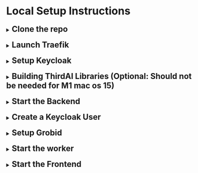 # Local Setup Instructions

<details>
  <summary><h2 style="display: inline;">Clone the repo</h2></summary>
  <br>

  Run the commands
  ```bash
  git clone https://github.com/ThirdAILabs/PRISM
  cd PRISM
  ```
</details>
<br>
<details>
  <summary><h2 style="display: inline;">Launch Traefik</h2></summary>
  <br>

  Run the commands
  1. Install Traefik using Homebrew:
  ```bash
  brew install traefik
  ```

  2. Navigate to the local_setup folder in the PRISM repository and run:
  ```bash
  cd local_setup
  bash launch_traefik.sh
  ```
  **Note: Ignore the error about non-empty provider endpoint.**
</details>
<br>
<details>
  <summary><h2 style="display: inline;">Setup Keycloak</h2></summary>
  <br>

  1. Download Keycloak version 26.0.0 from the official GitHub repository using this link: [Download Keycloak 26.0.0](https://thirdai-corp-public.s3.us-east-2.amazonaws.com/keycloak/keycloak-26.0.0.zip).
  2. Extract the downloaded `keycloak-26.0.0.zip` file to a directory of your choice.
  3. After extraction, you should have a directory named `keycloak-26.0.0`.
  4. Open a terminal and navigate to the `keycloak-26.0.0` directory:

  ```bash
  cd keycloak-26.0.0/
  ```

  5. Start the Keycloak server in development mode with the following command:

  ```bash
  bin/kc.sh start-dev --http-port=8180 --debug --bootstrap-admin-username temp_admin --bootstrap-admin-password password --hostname-strict false --proxy-headers forwarded --http-relative-path /keycloak
  ```

  6. To view the admin dashboard go to `localhost:8180` in your browser and login with the credentials `temp_admin` and `password`.

  7. Integrate Custom Theme in Login UI
    1. Copy the custom-theme folder from keycloak-assets.
    2. Navigate to the themes folder inside your keycloak-26.0.0 directory.
    3. Paste the directory (named custom-theme) into the themes folder.

</details>
<br>
<details>
  <summary><h2 style="display: inline;">Building ThirdAI Libraries (Optional: Should not be needed for M1 mac os 15)</h2></summary>
  <br>

  The following is for building the thirdai libraries needed for the neural db and flash bindings. This is an optional step, the repo has libraries built for `m1 mac os 15` already in it.

  1. Clone Universe:
  ```bash
  git clone https://github.com/ThirdAILabs/Universe --recursive
  ```

  2. Navigate into universe:
  ```bash
  cd Universe
  ```

  3. Build the library:

    Note: you can just use `bin/build.py` without the license options if running locally, however this library will not have licensing so be very careful distributing these libraries.

  ```
  bin/build.py -f THIRDAI_BUILD_LICENSE THIRDAI_CHECK_LICENSE
  ```

  4. Copy the libraries below to `PRISM/prism/search/lib/linux_x64` if building on linux or `PRISM/prism/search/lib/macos_arm64` if running on M1 mac (or other mac os as well but this is not tested yet). After this you should have a 4 `.a` libraries in the directory. See the current `search/lib/macos_arm64` as an example of what it should look like.

    Note: if you build Universe without the licensing flags you will not have the `libcryptopp.a` library. You can skip this. In `PRISM/prism/search/search.go` on lines 3 & 4 you may have to delete the part that says `-lssl -lcrypto` on linux and `-L/opt/homebrew/Cellar/openssl@3/3.4.0/lib/ -lssl -lcrypto` for macos.

    - `Universe/build/libthirdai.a`
    - `Universe/build/deps/rocksdb/librocksdb.a`
    - `Universe/build/deps/utf8proc/libutf8proc.a`
    - `Universe/build/deps/cryptopp-cmake/cryptopp/libcryptopp.a`
</details>
<br>
<details>
  <summary><h2 style="display: inline;">Start the Backend</h2></summary>
  <br>

  Note: For macos the wheels assume that you have libomp installed in `/opt/homebrew/opt/libomp/lib/`, which should be the default if you install with homebrew. You will also need to have openssl3 installed at `/opt/homebrew/Cellar/openssl@3/3.4.0/lib/`. This should also be the default if you install with homebrew.

  Prism needs a database for working, create one if not already done.

  1. Connect with psql client
  ```bash
  psql -U <username> -d postgres
  ```
  2. Create database
  ```sql
  create database prism;
  ```
  3. Make a copy of `cmd/backend/.env.example`.
  ```bash
  cp prism/cmd/backend/.env.example prism/cmd/backend/.env
  ```
  4. Fill in the `.env` file

      a. If using the keycloak setup described above, configure the keycloak args in the config file based on your hosting environment:
  
  <details style="margin-left: 50px;">
    <summary>For local setup</summary>
    
```bash
KEYCLOAK_SERVER_URL="http://localhost/keycloak"
KEYCLOAK_ADMIN_USERNAME="temp_admin"
KEYCLOAK_ADMIN_PASSWORD="password"
KEYCLOAK_PUBLIC_HOSTNAME="http://localhost"
KEYCLOAK_PRIVATE_HOSTNAME="http://localhost"
```
  </details>
  <details style="margin-left: 50px;">
    <summary>For hosted setup (replace example.com with your domain or IP):</summary>
    
```bash
KEYCLOAK_SERVER_URL="http://example.com/keycloak"
KEYCLOAK_ADMIN_USERNAME="temp_admin"
KEYCLOAK_ADMIN_PASSWORD="password"
KEYCLOAK_PUBLIC_HOSTNAME="http://example.com"
KEYCLOAK_PRIVATE_HOSTNAME="http://example.com"
```
      
  </details>
  <br>
  <div style="margin-left: 40px;">
    b. <strong>Rest of the config</strong>
    
```bash
DB_URI="postgresql://<username>:<password>@<host | localhost>:<port | 5432>/prism"
SEARCHABLE_ENTITIES_DATA="<path to PRISM/data/searchable_entities.json>"
NDB_LICENSE="Bolt license key"
```
  </div>

5. For Entity search to work, we need to set the openai key as env variable before starting the backend.

```bash
export OPENAI_API_KEY=YOUR_OPENAI_KEY
```

5. Start the backend:

```bash
go run cmd/backend/main.go --env "./cmd/backend/.env"
```
</details>
<br>

<details>
  <summary><h2 style="display: inline;">Create a Keycloak User</h2></summary>
  <br>

  1. Go to `localhost:8180/keycloak` and log in with the Keycloak admin credentials from step 6 of Keycloak setup.
  2. In the top left, select `prism-user` from the dropdown to change the realm.
  3. Click `Users` on the left-hand menu.
  4. Click `Add user`, fill in the username, email, First Name, Last Name fields, and click `Create` at the bottom.
  5. Go to the `Credentials` tab, click `Set password`, enter a password, and save it.
  6. In the `Details` tab, remove the `Update Password` requirement under `Required User Actions`.
  7. The username and password can now be used to log in as a user with Keycloak.

  <div style="margin-left: 20px;">

  ### **Adding an Admin User in the `prism-admin` Realm**

  Follow the same steps as above, but select the `prism-admin` realm instead of `prism-user`. Create an admin user with credentials that will be used in the Bash script.

  ## Running the License Automation Script

  1. Navigate to the directory where the script is stored:
  ```bash
  cd PRISM/local_setup
  ```

  2. Ensure you have `jq` installed:
  ```bash
  sudo apt install jq  # Ubuntu/Debian
  brew install jq      # macOS
  ```

  3. Run the script:
  ```bash
  ./create_license.sh
  ```

  The script will:

  - Fetch an admin access token from `prism-admin` realm and create a license.
  - Fetch a user access token from `prism-user` realm and activate the license for that user.
  - Print the activation response to confirm success.
  </div>
  
  </details>
<br>

<details>
<summary><h2 style="display: inline;">Setup Grobid</h2></summary>
  <br>

  Grobid can be set up on Blade server and can be accessed by forwarding the port.
  
  Run the command ```docker run --rm --init --ulimit core=0 -p 8070:8070 grobid/grobid:0.8.0```. This will start Grobid on port ```8070```.
</details>
<br>

<details>
  <summary><h2 style="display: inline;">Start the worker</h2></summary>
  <br>

  1. Make a copy of `cmd/worker/.env.example` and fill in the fields.
  ```bash
  cp cmd/worker/.env.example cmd/worker/.env
  ```

  2. update the worker config `cmd/worker/.env`:
  ```bash
# Uri for prism postgres db
DB_URI="postgresql://<username>:<password>@<host | localhost>:<port | 5432>/prism"

# License for NDB
NDB_LICENSE="bolt license key"

# Work dir for worker, will store ndbs and caches etc.
WORK_DIR="any empty directory"

# Path to load data to construct ndbs for author flaggers(update the following path from prism/data)
UNIVERSITY_DATA="<path to PRISM/data/university_webpages.json>"
DOC_DATA="<path to PRISM/data/doc_and_press_releases.json>"
AUX_DATA="<path to PRISM/data/auxiliary_webpages.json>"

# Endpoint for grobid
GROBID_ENDPOINT="http://localhost:8070/" # for local setup
  ```

  3. Start the worker:

  ```bash
  go run cmd/worker/main.go --env "./cmd/worker/.env"
  ```

</details>
<br>
<details>
  <summary><h2 style="display: inline;">Start the Frontend</h2></summary>
  <br>

  1. Navigate to the frontend folder:

  ```bash
  cd PRISM/frontend
  ```

  2. Create and configure the `.env` file:

  __Important Note__: Please ensure that you enter the URL values without quotes and remove any inline comments that might appear on the same line.

  - For local development:
    ```bash
    REACT_APP_API_URL=http://localhost
    REACT_APP_KEYCLOAK_URL=http://localhost/keycloak
    ```

  - For hosted setup (replace example.com with your domain or IP):
    ```bash
    REACT_APP_API_URL=http://example.com
    REACT_APP_KEYCLOAK_URL=http://example.com/keycloak
    ```

  3. Install dependencies:

  ```bash
  npm i
  ```

  4. Start the frontend development server:

  ```bash
  npm start
  ```

  The frontend will be accessible at `http://localhost` in your browser.
</details>